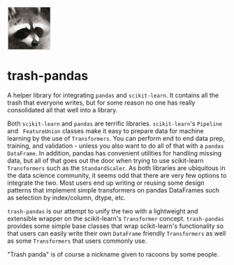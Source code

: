 <img src="images/logo.png" width="100" height="100">

# trash-pandas
A helper library for integrating `pandas` and `scikit-learn`. It contains all the trash that everyone writes, but for some reason no one has really consolidated all that well into a library. 

Both `scikit-learn` and `pandas` are terrific libraries. `scikit-learn`'s `Pipeline` and `
FeatureUnion` classes make it easy to prepare data for machine learning by the use of `Transformers`. 
You can perform end to end data prep, training, and validation - unless you also want to do all of 
that with a `pandas` `DataFrame`. In addition, pandas has convenient utilities for handling missing
data, but all of that goes out the door when trying to use scikit-learn `Transformers` such as the
`StandardScaler`. As both libraries are ubiquitous in the data science community, it seems odd that 
there are very few options to integrate the two. Most users end up writing or reusing some design 
patterns that implement simple transformers on pandas DataFrames such as selection by index/column, 
dtype, etc.

`trash-pandas` is our attempt to unify the two with a lightweight and extensible wrapper on the 
scikit-learn's `Transformer` concept.  `trash-pandas` provides some simple base classes that wrap 
scikit-learn's functionality so that users can easily write their own `DataFrame` friendly 
`Transformers` as well as some `Transformers` that users commonly use.

"Trash panda" is of course a nickname given to racoons by some people. 
